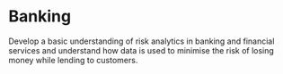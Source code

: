 # Banking
Develop a basic understanding of risk analytics in banking and financial services and understand how data is used to minimise the risk of losing money while lending to customers.
